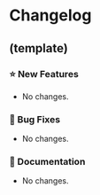 # Changelog
## (template)
### ⭐ New Features
  - No changes.
### 🐞 Bug Fixes
  - No changes.
### 📔 Documentation
  - No changes.